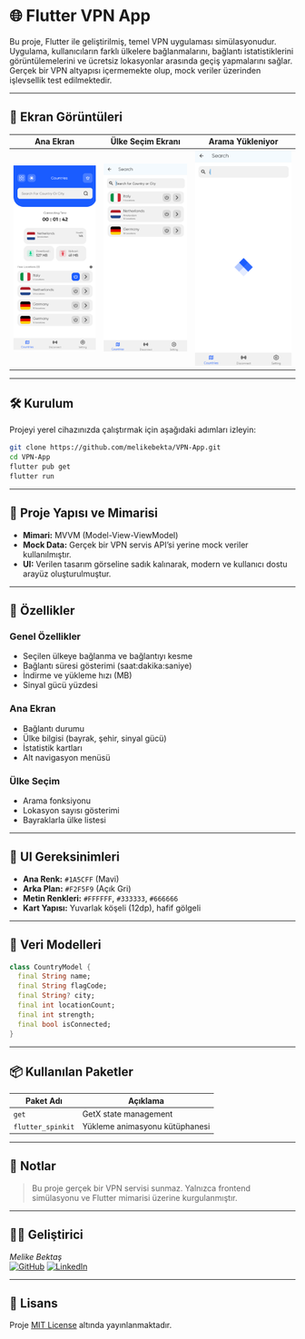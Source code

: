 
# 🌐 Flutter VPN App

Bu proje, Flutter ile geliştirilmiş, temel VPN uygulaması simülasyonudur. Uygulama, kullanıcıların farklı ülkelere bağlanmalarını, bağlantı istatistiklerini görüntülemelerini ve ücretsiz lokasyonlar arasında geçiş yapmalarını sağlar. Gerçek bir VPN altyapısı içermemekte olup, mock veriler üzerinden işlevsellik test edilmektedir.

---

## 📱 Ekran Görüntüleri
Ana Ekran | Ülke Seçim Ekranı | Arama Yükleniyor  
:-------------------------:|:-------------------------:|:-------------------------:  
![Ana Sayfa](assets/screenshots/home_screen.png) | ![Arama Sayfası](assets/screenshots/country_search.png) | ![Yükleniyor](assets/screenshots/search_load.png)
---

## 🛠️ Kurulum

Projeyi yerel cihazınızda çalıştırmak için aşağıdaki adımları izleyin:

```bash
git clone https://github.com/melikebekta/VPN-App.git
cd VPN-App
flutter pub get
flutter run
```

---

## 🧱 Proje Yapısı ve Mimarisi

- **Mimari:** MVVM (Model-View-ViewModel)
- **Mock Data:** Gerçek bir VPN servis API’si yerine mock veriler kullanılmıştır.
- **UI:** Verilen tasarım görseline sadık kalınarak, modern ve kullanıcı dostu arayüz oluşturulmuştur.

---

## 🧩 Özellikler

### Genel Özellikler
- Seçilen ülkeye bağlanma ve bağlantıyı kesme
- Bağlantı süresi gösterimi (saat:dakika:saniye)
- İndirme ve yükleme hızı (MB)
- Sinyal gücü yüzdesi

### Ana Ekran
- Bağlantı durumu
- Ülke bilgisi (bayrak, şehir, sinyal gücü)
- İstatistik kartları
- Alt navigasyon menüsü

### Ülke Seçim
- Arama fonksiyonu
- Lokasyon sayısı gösterimi
- Bayraklarla ülke listesi

---

## 🎨 UI Gereksinimleri

- **Ana Renk:** `#1A5CFF` (Mavi)
- **Arka Plan:** `#F2F5F9` (Açık Gri)
- **Metin Renkleri:** `#FFFFFF`, `#333333`, `#666666`
- **Kart Yapısı:** Yuvarlak köşeli (12dp), hafif gölgeli

---
## 📁 Veri Modelleri

```dart
class CountryModel {
  final String name;
  final String flagCode;
  final String? city;
  final int locationCount;
  final int strength;
  final bool isConnected;
}

```

---

## 📦 Kullanılan Paketler

| Paket Adı | Açıklama |
|-----------|----------|
| `get` | GetX state management |
| `flutter_spinkit` | Yükleme animasyonu kütüphanesi|

---

## 📌 Notlar

> Bu proje gerçek bir VPN servisi sunmaz. Yalnızca frontend simülasyonu ve Flutter mimarisi üzerine kurgulanmıştır.

---

## 👩‍💻 Geliştirici

*Melike Bektaş*  
[![GitHub](https://img.shields.io/badge/GitHub-000?style=for-the-badge&logo=github&logoColor=white)](https://github.com/melikebekta)
[![LinkedIn](https://img.shields.io/badge/LinkedIn-0077B5?style=for-the-badge&logo=linkedin&logoColor=white)](https://www.linkedin.com/in/melike-bektas/)

---

## 📄 Lisans

Proje [MIT License](./LICENSE) altında yayınlanmaktadır.
